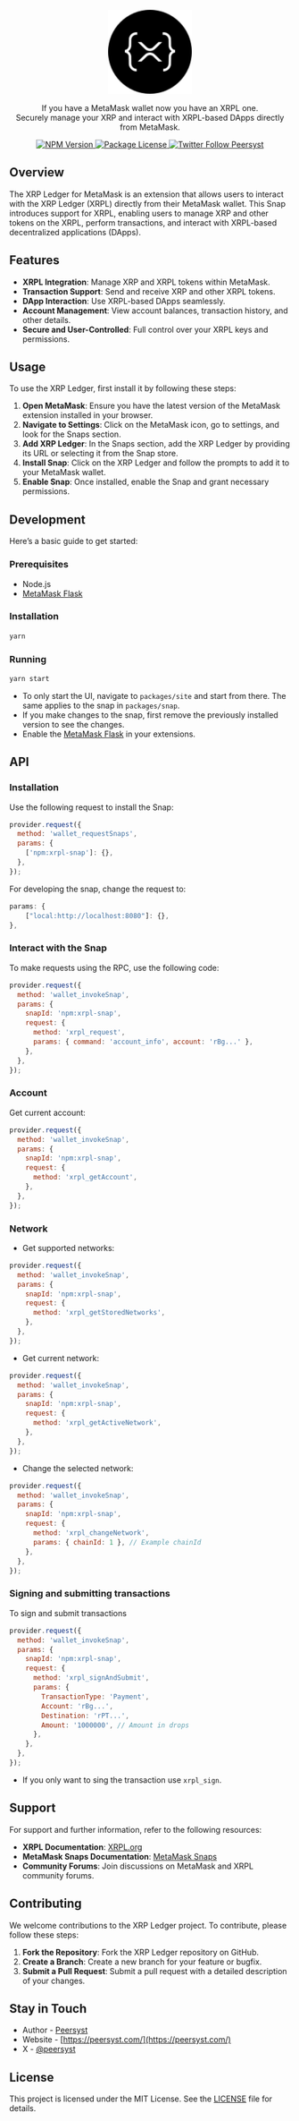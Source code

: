 <p align="center">
  <a href="https://www.npmjs.com/package/xrpl-snap">
    <picture>
      <source media="(prefers-color-scheme: dark)" srcset=".github/assets/icon.svg">
      <img src=".github/assets/icon.svg" height="150">
    </picture>
  </a>
</p>
<p align="center">
  If you have a MetaMask wallet now you have an XRPL one.<br>
  Securely manage your XRP and interact with XRPL-based DApps directly from MetaMask.
</p>

<div align="center">
  <a href="https://www.npmjs.com/package/xrpl-snap" target="_blank">
    <img src="https://img.shields.io/npm/v/xrpl-snap.svg" alt="NPM Version" />
  </a>
  <a href="https://www.npmjs.com/package/xrpl-snap" target="_blank">
    <img src="https://img.shields.io/npm/l/xrpl-snap.svg" alt="Package License" />
  </a>
  <a href="https://twitter.com/Peersyst">
    <img alt="Twitter Follow Peersyst" src="https://img.shields.io/twitter/follow/Peersyst"/>
  </a>
</div>

## Overview

The XRP Ledger for MetaMask is an extension that allows users to interact with the XRP Ledger (XRPL) directly from their MetaMask wallet. This Snap introduces support for XRPL, enabling users to manage XRP and other tokens on the XRPL, perform transactions, and interact with XRPL-based decentralized applications (DApps).

## Features

- **XRPL Integration**: Manage XRP and XRPL tokens within MetaMask.
- **Transaction Support**: Send and receive XRP and other XRPL tokens.
- **DApp Interaction**: Use XRPL-based DApps seamlessly.
- **Account Management**: View account balances, transaction history, and other details.
- **Secure and User-Controlled**: Full control over your XRPL keys and permissions.

## Usage

To use the XRP Ledger, first install it by following these steps:

1. **Open MetaMask**: Ensure you have the latest version of the MetaMask extension installed in your browser.
2. **Navigate to Settings**: Click on the MetaMask icon, go to settings, and look for the Snaps section.
3. **Add XRP Ledger**: In the Snaps section, add the XRP Ledger by providing its URL or selecting it from the Snap store.
4. **Install Snap**: Click on the XRP Ledger and follow the prompts to add it to your MetaMask wallet.
5. **Enable Snap**: Once installed, enable the Snap and grant necessary permissions.

## Development

Here’s a basic guide to get started:

### Prerequisites

- Node.js
- [MetaMask Flask](https://metamask.io/flask/)

### Installation

```bash
yarn
```

### Running

```bash
yarn start
```

- To only start the UI, navigate to `packages/site` and start from there. The same applies to the snap in `packages/snap`.
- If you make changes to the snap, first remove the previously installed version to see the changes.
- Enable the [MetaMask Flask](https://metamask.io/flask/) in your extensions.

## API

### Installation

Use the following request to install the Snap:

```javascript
provider.request({
  method: 'wallet_requestSnaps',
  params: {
    ['npm:xrpl-snap']: {},
  },
});
```

For developing the snap, change the request to:

```javascript
params: {
    ["local:http://localhost:8080"]: {},
},
```

### Interact with the Snap

To make requests using the RPC, use the following code:

```javascript
provider.request({
  method: 'wallet_invokeSnap',
  params: {
    snapId: 'npm:xrpl-snap',
    request: {
      method: 'xrpl_request',
      params: { command: 'account_info', account: 'rBg...' },
    },
  },
});
```

### Account

Get current account:

```javascript
provider.request({
  method: 'wallet_invokeSnap',
  params: {
    snapId: 'npm:xrpl-snap',
    request: {
      method: 'xrpl_getAccount',
    },
  },
});
```

### Network

- Get supported networks:

```javascript
provider.request({
  method: 'wallet_invokeSnap',
  params: {
    snapId: 'npm:xrpl-snap',
    request: {
      method: 'xrpl_getStoredNetworks',
    },
  },
});
```

- Get current network:

```javascript
provider.request({
  method: 'wallet_invokeSnap',
  params: {
    snapId: 'npm:xrpl-snap',
    request: {
      method: 'xrpl_getActiveNetwork',
    },
  },
});
```

- Change the selected network:

```javascript
provider.request({
  method: 'wallet_invokeSnap',
  params: {
    snapId: 'npm:xrpl-snap',
    request: {
      method: 'xrpl_changeNetwork',
      params: { chainId: 1 }, // Example chainId
    },
  },
});
```

### Signing and submitting transactions

To sign and submit transactions

```javascript
provider.request({
  method: 'wallet_invokeSnap',
  params: {
    snapId: 'npm:xrpl-snap',
    request: {
      method: 'xrpl_signAndSubmit',
      params: {
        TransactionType: 'Payment',
        Account: 'rBg...',
        Destination: 'rPT...',
        Amount: '1000000', // Amount in drops
      },
    },
  },
});
```

- If you only want to sing the transaction use `xrpl_sign`.

## Support

For support and further information, refer to the following resources:

- **XRPL Documentation**: [XRPL.org](https://xrpl.org/)
- **MetaMask Snaps Documentation**: [MetaMask Snaps](https://docs.metamask.io/snaps/)
- **Community Forums**: Join discussions on MetaMask and XRPL community forums.

## Contributing

We welcome contributions to the XRP Ledger project. To contribute, please follow these steps:

1. **Fork the Repository**: Fork the XRP Ledger repository on GitHub.
2. **Create a Branch**: Create a new branch for your feature or bugfix.
3. **Submit a Pull Request**: Submit a pull request with a detailed description of your changes.

## Stay in Touch

- Author - [Peersyst](https://peersyst.com/)
- Website - [https://peersyst.com/](https://peersyst.com/)
- X - [@peersyst](https://peersyst.com/)

## License

This project is licensed under the MIT License. See the [LICENSE](LICENSE) file for details.

